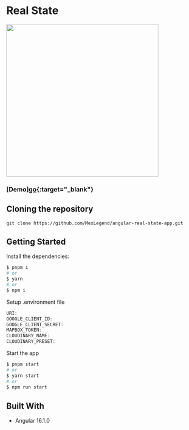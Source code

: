 # Real State

<img src="https://res.cloudinary.com/devmexsoft/image/upload/v1691990365/AngularRealState/Real_State_Thumbnail_yv0n1s.png" height="400px"/>

### [Demo][go](https://angular-real-state-app.vercel.app){:target="_blank"}

## Cloning the repository

```shell
git clone https://github.com/MexLegend/angular-real-state-app.git
```

## Getting Started

Install the dependencies:

```sh
$ pnpm i
# or
$ yarn
# or
$ npm i
```

Setup .environment file

```js
URI: 
GOOGLE_CLIENT_ID: 
GOOGLE_CLIENT_SECRET:
MAPBOX_TOKEN: 
CLOUDINARY_NAME:
CLOUDINARY_PRESET:
```

Start the app

```sh
$ pnpm start
# or
$ yarn start
# or
$ npm run start
```

## Built With

- Angular 16.1.0
